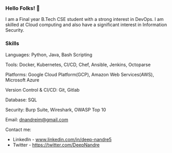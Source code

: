 ### Hello Folks! 👋
 
I am a Final year B.Tech CSE student with a strong interest in DevOps. I am skilled at Cloud computing and also have a significant interest in Information Security.

### Skills 
Languages: Python, Java, Bash Scripting

Tools: Docker, Kubernetes, CI/CD,  Chef, Ansible, Jenkins, Octoparse

Platforms: Google Cloud Platform(GCP), Amazon Web Services(AWS), Microsoft Azure

Version Control & CI/CD: Git, Gitlab

Database: SQL

Security: Burp Suite, Wireshark, OWASP Top 10

Email: dnandreim@gmail.com

Contact me:
- LinkedIn - www.linkedin.com/in/deep-nandre5
- Twitter - https://twitter.com/DeepNandre
